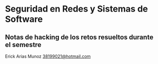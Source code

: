# Seguridad en Redes y Sistemas de Software

## Notas de hacking de los retos resueltos durante el semestre

Erick Arias Munoz
38199021@hotmail.com




